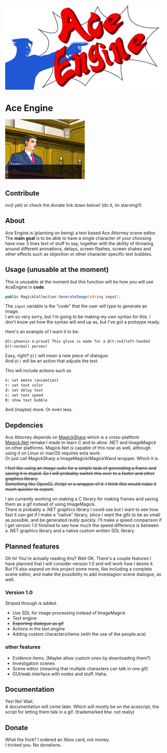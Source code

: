 

![](readmeheaderphoto.png "hi")

# Ace Engine

![](h1.gif "what")

## Contribute

no(t yet) or check the donate link down below! (do it, im starving!!)

## About

Ace Engine is (planning on being) a text based Ace Attorney scene editor.  
The **main goal** is to be able to have a single character of your choosing have max 3 lines text of stuff to say, 
together with the ability of throwing around different animations, delays, screen flashes, screen shakes and other effects
such as objection or other character specific text bubbles. 

## Usage (unusable at the moment)

This is unusable at the moment but this function will be how you will use AceEngine in **code**.  

```C#
public MagickCollection GenerateImage(string input);
```

The `input` variable is the "code" that the user will type to generate an image.  
I am so very sorry, but I'm going to be making my own syntax for this. I don't know yet how the syntax will end up as, but I've got a protoype ready. 

Here's an example of I want it to be: 

```
@[c:phoenix e:proud] This glove is made for a @(t:red)left-handed @(t:normal) person!
```

Easy, right? `@[]` will mean a new piece of dialogue.  
And `@()` will be an action that adjusts the text. 

This will include actions such as  
```
e: set emote (animation)
t: set text color
d: set delay text
s: set text speed
B: show text bubble 
```

And (maybe) more. Or even less.

## Depdencies

Ace Attorney depends on [MagickSharp](https://github.com/stepperman/MagickSharp) 
which is a cross-platform [Magick.Net](https://github.com/dlemstra/Magick.NET) remake I made to learn C and to allow .NET and ImageMagick on other platforms. Magick.Net is capable of this now as well, although using it on Linux or macOS requires exta work.  
Or just call MagickSharp a ImageMagick/MagickWand wrapper. Which it is. 

~~I feel like using an image suite for a simple task of generating a frame and saving it is stupid. So I will probably switch this over to a faster and other graphics library.  
Something like OpenGL (help) or a wrapper of it. I think this would make it much quicker to export.~~

I am currently working on making a C library for making frames and saving them as a gif instead of using ImageMagick.  
There is probably a .NET graphics library I could use but I want to see how fast it can get if I make a "native" library, since I want the gifs to be as small as possible, and be generated _really_ quickly. I'll make a speed comparison if I get version 1.0 finished to see how much the speed difference is between a .NET graphics library and a native custom written SDL library.

## Planned features

Oh hi! You're actually reading this? Well OK. There's a couple features I have planned that I will consider version 1.0 and will work how I desire it.  
But I'll also expand on this project some more, like including a complete scene editor, and make the possibility to add investagion scene dialogue, as well.  

### Version 1.0 
Striped through is added.

 * Use SDL for image processing instead of ImageMagick
 * Text engine
 * ~~Exporting dialogue as gif~~
 * Actions in the text engine
 * Adding custom characters/items (with the use of the people.ace)
 
### other features

 * Evidence items. (Maybe allow custom ones by downloading them?)
 * Investigation scenes
 * Scene editor (meaning that multiple characters can talk in one gif)
 * GUI/web interface with nodes and stuff. Haha.
 
## Documentation

Yes! No! Wait.  
A documentation will come later. Which will mostly be on the acescript, the script for letting them talk in a gif. (trademarked btw. not really)

## Donate

What the frick? I ordered an Xbox card, not money.  
I tricked you. No donations.
